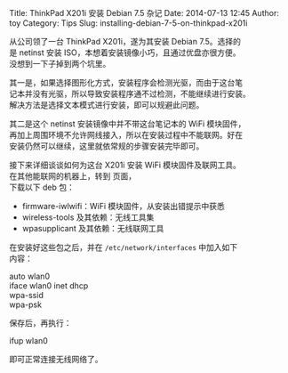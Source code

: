 Title: ThinkPad X201i 安装 Debian 7.5 杂记
Date: 2014-07-13 12:45
Author: toy
Category: Tips
Slug: installing-debian-7-5-on-thinkpad-x201i

从公司领了一台 ThinkPad X201i，遂为其安装 Debian 7.5。选择的  
是 netinst 安装 ISO，本想着安装镜像小巧，且通过优盘亦很方便。  
没想到一下子掉到两个坑里。

其一是，如果选择图形化方式，安装程序会检测光驱，而由于这台笔  
记本并没有光驱，所以导致安装程序通不过检测，不能继续进行安装。  
解决方法是选择文本模式进行安装，即可以规避此问题。

其二是这个 netinst 安装镜像中并不带这台笔记本的 WiFi 模块固件，  
再加上周围环境不允许网线接入，所以在安装过程中不能联网。好在  
安装仍然可以继续，这里就依常规的步骤安装完毕即可。

接下来详细谈谈如何为这台 X201i 安装 WiFi 模块固件及联网工具。  
在其他能联网的机器上，转到 页面，  
下载以下 deb 包：

* firmware-iwlwifi：WiFi 模块固件，从安装出错提示中获悉  
* wireless-tools 及其依赖：无线工具集  
* wpasupplicant 及其依赖：无线联网工具

在安装好这些包之后，并在 `/etc/network/interfaces` 中加入如下  
内容：

auto wlan0  
iface wlan0 inet dhcp  
wpa-ssid  
wpa-psk

保存后，再执行：

ifup wlan0

即可正常连接无线网络了。
